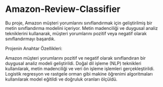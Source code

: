 # Amazon-Review-Classifier
 Bu proje, Amazon müşteri yorumlarını sınıflandırmak için geliştirilmiş bir metin sınıflandırma modelini içeriyor. Metin madenciliği ve duygusal analiz tekniklerini kullanarak, müşteri yorumlarını pozitif veya negatif olarak sınıflandırmayı başardık.

Projenin Anahtar Özellikleri:

Amazon müşteri yorumlarını pozitif ve negatif olarak sınıflandıran bir duygusal analiz modeli geliştirildi.
Doğal dil işleme (NLP) teknikleri kullanılarak, metin madenciliği ve veri ön işleme işlemleri gerçekleştirildi.
Logistik regresyon ve rastgele orman gibi makine öğrenimi algoritmaları kullanılarak model eğitildi ve doğruluk oranları ölçüldü.
